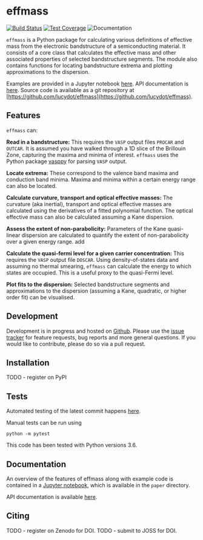# effmass

[![Build Status](https://travis-ci.com/lucydot/effmass.svg?branch=master)](https://travis-ci.com/lucydot/effmass)
[![Test Coverage](https://codeclimate.com/github/lucydot/effmass/badges/coverage.svg)](https://codeclimate.com/github/lucydot/effmass/coverage)
![Documentation](https://readthedocs.org/projects/pip/badge/?version=latest)

`effmass` is a Python package for calculating various definitions of effective mass from the electronic bandstructure of a semiconducting material. It consists of a core class that calculates the effective mass and other associated properties of selected bandstructure segments. The module also contains functions for locating bandstructure extrema and plotting approximations to the dispersion.

Examples are provided in a Jupyter notebook [here](https://nbviewer.jupyter.org/github/lucydot/effmass/blob/master/paper/notebook.ipynb).
API documentation is [here](https://effmass.readthedocs.io/en/latest/).
Source code is available as a git repository at [https://github.com/lucydot/effmass](https://github.com/lucydot/effmass).

## Features

`effmass` can:

**Read in a bandstructure:**
This requires the `VASP` output files `PROCAR` and `OUTCAR`. It is assumed you have walked through a 1D slice of the Brillouin Zone, capturing the maxima and minima of interest. `effmass` uses the Python package [vasppy](https://github.com/bjmorgan/vasppy) for parsing `VASP` output.

**Locate extrema:**
These correspond to the valence band maxima and conduction band minima. Maxima and minima within a certain energy range can also be located.

**Calculate curvature, transport and optical effective masses:**
The curvature (aka inertial), transport and optical effective masses are calculated using the derivatives of a fitted polynomial function. The optical effective mass can also be calculated assuming a Kane dispersion.

**Assess the extent of non-parabolicity:**
Parameters of the Kane quasi-linear dispersion are calculated to quantify the extent of non-parabolicity over a given energy range. add

**Calculate the quasi-fermi level for a given carrier concentration:**
This requires the `VASP` output file `DOSCAR`. Using density-of-states data and assuming no thermal smearing, `effmass` can calculate the energy to which states are occupied. This is a useful proxy to the quasi-Fermi level.

**Plot fits to the dispersion:**
Selected bandstructure segments and approximations to the dispersion (assuming a Kane, quadratic, or higher order fit) can be visualised.

## Development

Development is in progress and hosted on [Github](https://github.com/lucydot/effmass). Please use the [issue tracker](https://github.com/lucydot/effmass/issues/) for feature requests, bug reports and more general questions. If you would like to contribute, please do so via a pull request.

## Installation

TODO - register on PyPI

## Tests

Automated testing of the latest commit happens [here](https://travis-ci.com/lucydot/effmass).

Manual tests can be run using 
```
python -m pytest
```

This code has been tested with Python versions 3.6.

## Documentation

An overview of the features of effmass along with example code is contained in a [Jupyter notebook](https://nbviewer.jupyter.org/github/lucydot/effmass/blob/master/paper/notebook.ipynb), which is available in the `paper` directory.

API documentation is available [here](https://effmass.readthedocs.io/en/latest/).

## Citing

TODO - register on Zenodo for DOI.
TODO - submit to JOSS for DOI.
